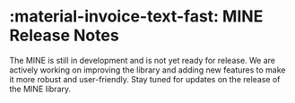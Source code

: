 # <span class="emoji"> :material-invoice-text-fast: </span> MINE Release Notes

The MINE is still in development and is not yet ready for release.
We are actively working on improving the library and adding new features to make it more robust and user-friendly. 
Stay tuned for updates on the release of the MINE library.




